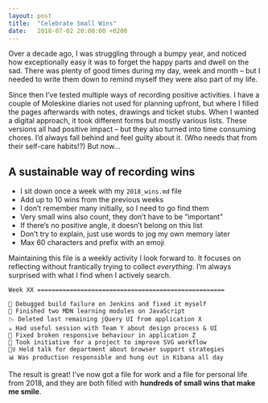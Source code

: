 ```yaml
---
layout: post
title:  "Celebrate Small Wins"
date:   2018-07-02 20:00:00 +0200
---
```


Over a decade ago, I was struggling through a bumpy year, and noticed how exceptionally easy it was to forget the happy parts and dwell on the sad. There was plenty of good times during my day, week and month – but I needed to write them down to remind myself they were also part of my life.

Since then I’ve tested multiple ways of recording positive activities. I have a couple of Moleskine diaries not used for planning upfront, but where I filled the pages afterwards with notes, drawings and ticket stubs. When I wanted a digital approach, it took different forms but mostly various lists. These versions all had positive impact – but they also turned into time consuming chores. I’d always fall behind and feel guilty about it. (Who needs that from their self-care habits!?) But now…

## A sustainable way of recording wins

* I sit down once a week with my `2018_wins.md` file
* Add up to 10 wins from the previous weeks
* I don’t remember many initially, so I need to go find them
* Very small wins also count, they don’t have to be “important”
* If there’s no positive angle, it doesn’t belong on this list
* Don’t try to explain, just use words to jog my own memory later
* Max 60 characters and prefix with an emoji

Maintaining this file is a weekly activity I look forward to. It focuses on reflecting without frantically trying to collect _everything_. I’m always surprised with what I find when I actively search.

```
Week XX ====================================================

🐛 Debugged build failure on Jenkins and fixed it myself
💛 Finished two MDN learning modules on JavaScript
📉 Deleted last remaining jQuery UI from application X
☕️ Had useful session with Team Y about design process & UI
👊 Fixed broken responsive behaviour in application Z
🌱 Took initiative for a project to improve SVG workflow
💁‍♀️ Held talk for department about browser support strategies
📊 Was production responsible and hung out in Kibana all day

```

The result is great! I’ve now got a file for work and a file for personal life from 2018, and they are both filled with **hundreds of small wins that make me smile**.
